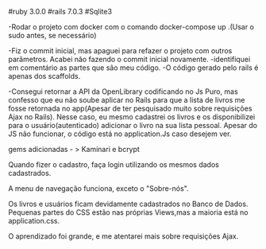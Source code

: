 #ruby 3.0.0
#rails 7.0.3
#Sqlite3

-Rodar o projeto com docker com o comando docker-compose up .(Usar o sudo antes, se necessário)

-Fiz o commit inicial, mas apaguei para refazer o projeto com outros parâmetros. Acabei não fazendo o commit inicial novamente.
-identifiquei em comentário as partes que são meu código.
-O código gerado pelo rails é apenas dos scaffolds.

-Consegui retornar a API da OpenLibrary codificando no Js Puro, mas confesso que eu não soube aplicar no Rails para que a lista de livros me fosse retornada no app(Apesar de ter pesquisado muito sobre requisições Ajax no Rails). Nesse caso, eu mesmo cadastrei os livros e os disponibilizei para o usuário(autenticado) adicionar o livro na sua lista pessoal. Apesar do JS não funcionar, o código está no application.Js caso desejem ver.

gems adicionadas - > Kaminari e bcrypt

Quando fizer o cadastro, faça login utilizando os mesmos dados cadastrados. 

A menu de navegação funciona, exceto o "Sobre-nós".

Os livros e usuários ficam devidamente cadastrados no Banco de Dados.
Pequenas partes do CSS estão nas próprias Views,mas a maioria está no application.css.

O aprendizado foi grande, e me atentarei mais sobre requisições Ajax.
